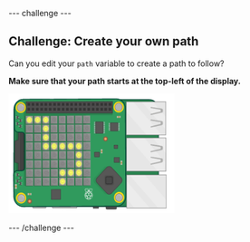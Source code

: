 --- challenge ---

## Challenge: Create your own path
Can you edit your `path` variable to create a path to follow?

__Make sure that your path starts at the top-left of the display.__

![screenshot](images/tightrope-path-challenge.png)


--- /challenge ---